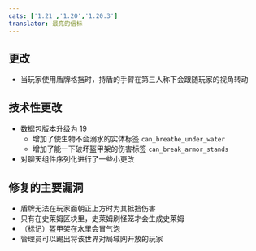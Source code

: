 ```yaml
---
cats: ['1.21','1.20','1.20.3']
translator: 最亮的信标
---
```

## 更改
* 当玩家使用盾牌格挡时，持盾的手臂在第三人称下会跟随玩家的视角转动
## 技术性更改
* 数据包版本升级为 19
    * 增加了使生物不会溺水的实体标签 `can_breathe_under_water`
    * 增加了能一下破坏盔甲架的伤害标签 `can_break_armor_stands`
* 对聊天组件序列化进行了一些小更改
## 修复的主要漏洞
* 盾牌无法在玩家面朝正上方时为其抵挡伤害
* 只有在史莱姆区块里，史莱姆刷怪笼才会生成史莱姆
* （标记）盔甲架在水里会冒气泡
* 管理员可以踢出将该世界对局域网开放的玩家